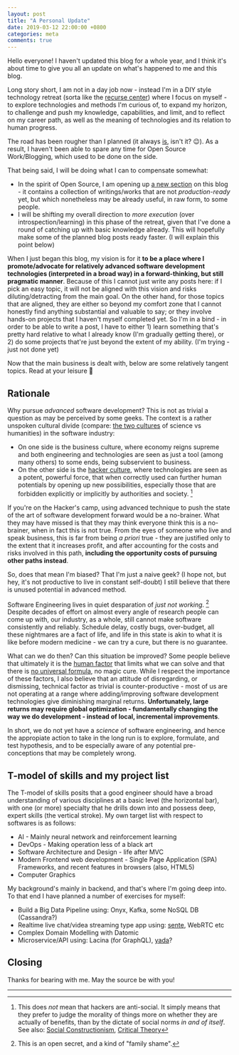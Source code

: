 ```yaml
---
layout: post
title: "A Personal Update"
date: 2019-03-12 22:00:00 +0800
categories: meta
comments: true
---
```


Hello everyone! I haven't updated this blog for a whole year, and I think it's about time to give you all an update on what's happened to me and this blog.

Long story short, I am not in a day job now - instead I'm in a DIY style technology retreat (sorta like the [recurse center](https://www.recurse.com/)) where I focus on myself - to explore technologies and methods I'm curious of, to expand my horizon, to challenge and push my knowledge, capabilities, and limit, and to reflect on my career path, as well as the meaning of technologies and its relation to human progress.

The road has been rougher than I planned (it always [is](https://en.wikipedia.org/wiki/Hofstadter%27s_law), isn't it? :wink:). As a result, I haven't been able to spare any time for Open Source Work/Blogging, which used to be done on the side.

That being said, I will be doing what I can to compensate somewhat:
<!--more-->

* In the spirit of Open Source, I am opening up [a new section](/drafts/) on this blog - it contains a collection of writings/works that are not *production-ready* yet, but which nonetheless may be already useful, in raw form, to some people.
* I will be shifting my overall direction to *more execution* (over introspection/learning) in this phase of the retreat, given that I've done a round of catching up with basic knowledge already. This will hopefully make some of the planned blog posts ready faster. (I will explain this point below)

When I just began this blog, my vision is for it **to be a place where I promote/advocate for relatively advanced software development technologies (interpreted in a broad way) in a forward-thinking, but still pragmatic manner**. Because of this I cannot just write any posts here: if I pick an easy topic, it will not be aligned with this vision and risks diluting/detracting from the main goal. On the other hand, for those topics that are aligned, they are either so beyond my comfort zone that I cannot honestly find anything substantial and valuable to say; or they involve hands-on projects that I haven't myself completed yet. So I'm in a bind - in order to be able to write a post, I have to either 1) learn something that's pretty hard relative to what I already know (I'm gradually getting there), or 2) do some projects that're just beyond the extent of my ability. (I'm trying - just not done yet)

Now that the main business is dealt with, below are some relatively tangent topics. Read at your leisure :grimacing:

## Rationale

Why pursue *advanced* software development? This is not as trivial a question as may be perceived by some geeks. The context is a rather unspoken cultural divide (compare: [the two cultures](https://en.wikipedia.org/wiki/The_Two_Cultures) of science vs humanities) in the software industry:

* On one side is the business culture, where economy reigns supreme and both engineering and technologies are seen as just a tool (among many others) to some ends, being subservient to business.
* On the other side is the [hacker culture](https://en.wikipedia.org/wiki/Hacker_culture), where technologies are seen as a potent, powerful force, that when correctly used can further human potentials by opening up new possibilities, especially those that are forbidden explicitly or implicitly by authorities and society. [^1]

If you're on the Hacker's camp, using advanced technique to push the state of the art of software development forward would be a no-brainer. What they may have missed is that they may think everyone think this is a no-brainer, when in fact this is not true. From the eyes of someone who live and speak business, this is far from being *a priori* true - they are justified only to the extent that it increases profit, and after accounting for the costs and risks involved in this path, **including the opportunity costs of pursuing other paths instead**.

So, does that mean I'm biased? That I'm just a naive geek? (I hope not, but hey, it's not productive to live in constant self-doubt) I still believe that there is unused potential in advanced method.

Software Engineering lives in quiet desparation of *just not working*. [^2] Despite decades of effort on almost every angle of research people can come up with, our industry, as a whole, still cannot make software consistently and reliably. Schedule delay, costly bugs, over-budget, all these nightmares are a fact of life, and life in this state is akin to what it is like before modern medicine - we can try a cure, but there is no guarantee.

What can we do then? Can this situation be improved? Some people believe that ultimately it is the [human factor](https://www.amazon.com/Peopleware-Productive-Projects-Teams-3rd/dp/0321934113) that limits what we can solve and that there is [no universal formula](https://www.amazon.com/Mythical-Man-Month-Software-Engineering-Anniversary/dp/0201835959), no magic cure. While I respect the importance of these factors, I also believe that an attitude of disregarding, or dismissing, technical factor as trivial is counter-productive - most of us are not operating at a range where adding/improving software development technologies give diminishing marginal returns. **Unfortunately, large returns may require global optimization - fundamentally changing the way we do development - instead of local, incremental improvements**.

In short, we do not yet have a *science* of software engineering, and hence the appropiate action to take in the long run is to explore, formulate, and test hypothesis, and to be especially aware of any potential pre-conceptions that may be completely wrong.

## T-model of skills and my project list

The T-model of skills posits that a good engineer should have a broad understanding of various disciplines at a basic level (the horizontal bar), with one (or more) specialty that he drills down into and possess deep, expert skills (the vertical stroke). My own target list with respect to softwares is as follows:

* AI - Mainly neural network and reinforcement learning
* DevOps - Making operation less of a black art
* Software Architecture and Design - life after MVC
* Modern Frontend web development - Single Page Application (SPA) Frameworks, and recent features in browsers (also, HTML5)
* Computer Graphics

My background's mainly in backend, and that's where I'm going deep into. To that end I have planned a number of exercises for myself:

* Build a Big Data Pipeline using: Onyx, Kafka, some NoSQL DB (Cassandra?)
* Realtime live chat/videa streaming type app using: [sente](https://github.com/ptaoussanis/sente), WebRTC etc
* Complex Domain Modelling with Datomic
* Microservice/API using: Lacina (for GraphQL), [yada](https://github.com/juxt/yada)?


## Closing

Thanks for bearing with me. May the source be with you!

---

[^1]: This does *not* mean that hackers are anti-social. It simply means that they prefer to judge the morality of things more on whether they are actually of benefits, than by the dictate of social norms *in and of itself*. See also: [Social Constructionism](https://en.wikipedia.org/wiki/Social_constructionism), [Critical Theory](https://en.wikipedia.org/wiki/Critical_theory)
[^2]: This is an open secret, and a kind of "family shame".
